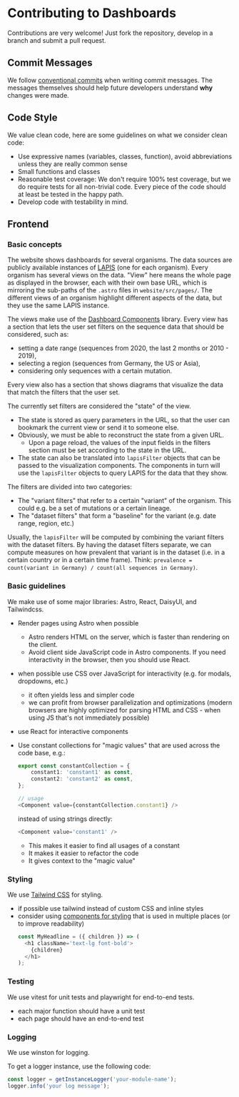 # Contributing to Dashboards

Contributions are very welcome! Just fork the repository, develop in a branch and submit a pull request.

## Commit Messages

We follow [conventional commits](https://www.conventionalcommits.org) when writing commit messages.
The messages themselves should help future developers understand **why** changes were made.

## Code Style

We value clean code, here are some guidelines on what we consider clean code:

- Use expressive names (variables, classes, function), avoid abbreviations unless they are really common sense
- Small functions and classes
- Reasonable test coverage: We don't require 100% test coverage, but we do require tests for all non-trivial code.
  Every piece of the code should at least be tested in the happy path.
- Develop code with testability in mind.

## Frontend

### Basic concepts

The website shows dashboards for several organisms.
The data sources are publicly available instances of [LAPIS](https://github.com/GenSpectrum/LAPIS) (one for each organism).
Every organism has several views on the data. "View" here means the whole page as displayed in the browser, each with their own base URL, which is mirroring the sub-paths of the `.astro` files in `website/src/pages/`.
The different views of an organism highlight different aspects of the data,
but they use the same LAPIS instance.

The views make use of the [Dashboard Components](https://github.com/GenSpectrum/dashboard-components) library.
Every view has a section that lets the user set filters on the sequence data that should be considered, such as:

- setting a date range (sequences from 2020, the last 2 months or 2010 - 2019),
- selecting a region (sequences from Germany, the US or Asia),
- considering only sequences with a certain mutation.

Every view also has a section that shows diagrams that visualize the data that match the filters that the user set.

The currently set filters are considered the "state" of the view.

- The state is stored as query parameters in the URL,
  so that the user can bookmark the current view or send it to someone else.
- Obviously, we must be able to reconstruct the state from a given URL.
    - Upon a page reload, the values of the input fields in the filters section must be set according to the state in the URL.
- The state can also be translated into `lapisFilter` objects that can be passed to the visualization components.
  The components in turn will use the `lapisFilter` objects to query LAPIS for the data that they show.

The filters are divided into two categories:

- The "variant filters" that refer to a certain "variant" of the organism.
  This could e.g. be a set of mutations or a certain lineage.
- The "dataset filters" that form a "baseline" for the variant (e.g. date range, region, etc.)

Usually, the `lapisFilter` will be computed by combining the variant filters with the dataset filters.
By having the dataset filters separate,
we can compute measures on how prevalent that variant is in the dataset
(i.e. in a certain country or in a certain time frame).
Think: `prevalence = count(variant in Germany) / count(all sequences in Germany)`.

### Basic guidelines

We make use of some major libraries: Astro, React, DaisyUI, and Tailwindcss.

- Render pages using Astro when possible
    - Astro renders HTML on the server, which is faster than rendering on the client.
    - Avoid client side JavaScript code in Astro components.
      If you need interactivity in the browser, then you should use React.
- when possible use CSS over JavaScript for interactivity (e.g. for modals, dropdowns, etc.)
    - it often yields less and simpler code
    - we can profit from browser parallelization and optimizations (modern browsers are highly optimized for parsing HTML and CSS - when using JS that's not immediately possible)
- use React for interactive components
- Use constant collections for "magic values" that are used across the code base, e.g.:

    ```typescript
    export const constantCollection = {
        constant1: 'constant1' as const,
        constant2: 'constant2' as const,
    };

    // usage
    <Component value={constantCollection.constant1} />
    ```

    instead of using strings directly:

    ```typescript
    <Component value='constant1' />
    ```

    - This makes it easier to find all usages of a constant
    - It makes it easier to refactor the code
    - It gives context to the "magic value"

### Styling

We use [Tailwind CSS](https://tailwindcss.com/) for styling.

- if possible use tailwind instead of custom CSS and inline styles
- consider using [components for styling](https://tailwindcss.com/docs/reusing-styles) that is used in multiple places (or to improve readability)
    ```typescript
    const MyHeadline = ({ children }) => (
      <h1 className='text-lg font-bold'>
        {children}
      </h1>
    );
    ```

### Testing

We use vitest for unit tests and playwright for end-to-end tests.

- each major function should have a unit test
- each page should have an end-to-end test

### Logging

We use winston for logging.

To get a logger instance, use the following code:

```javascript
const logger = getInstanceLogger('your-module-name');
logger.info('your log message');
```
